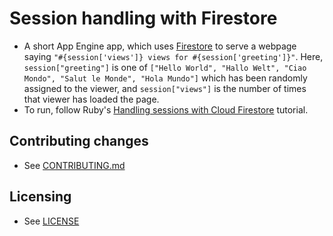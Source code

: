 # Session handling with Firestore

* A short App Engine app, which uses [Firestore](https://cloud.google.com/firestore/) to serve a webpage saying `"#{session['views']} views for #{session['greeting']}"`. Here, `session["greeting"]` is one of `["Hello World", "Hallo Welt", "Ciao Mondo", "Salut le Monde", "Hola Mundo"]` which has been randomly assigned to the viewer, and `session["views"]` is the number of times that viewer has loaded the page.
* To run, follow Ruby's [Handling sessions with Cloud Firestore](https://cloud.google.com/ruby/getting-started/session-handling-with-firestore) tutorial.

## Contributing changes

* See [CONTRIBUTING.md](../CONTRIBUTING.md)

## Licensing

* See [LICENSE](../LICENSE)
